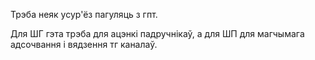 
Трэба неяк усур'ёз пагуляць з гпт.

Для ШГ гэта трэба для ацэнкі падручнікаў, а для ШП для магчымага адсочвання і вядзення тг каналаў.